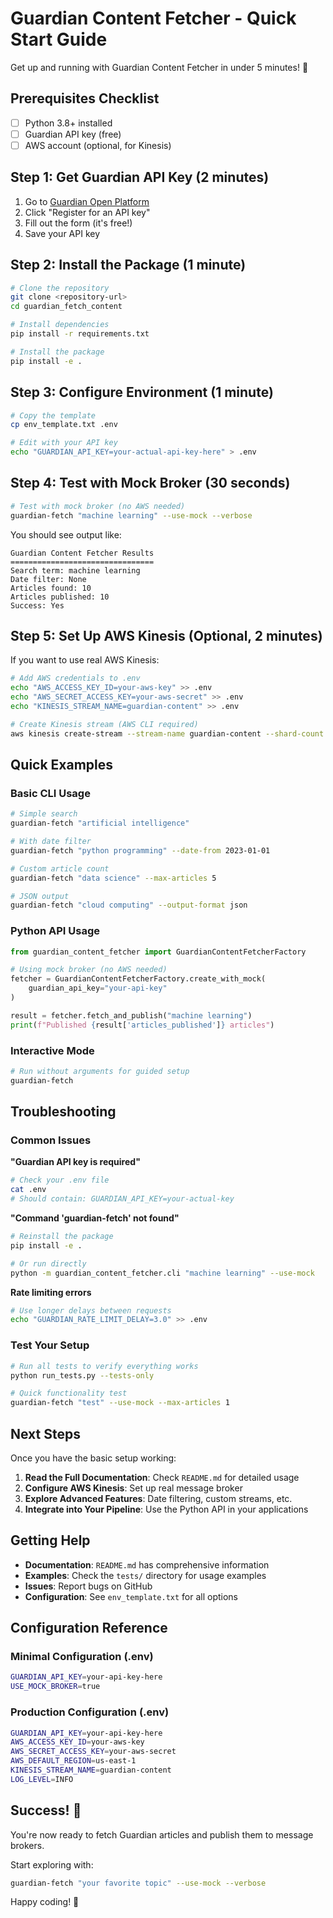 # Guardian Content Fetcher - Quick Start Guide

Get up and running with Guardian Content Fetcher in under 5 minutes! 🚀

## Prerequisites Checklist

- [ ] Python 3.8+ installed
- [ ] Guardian API key (free)
- [ ] AWS account (optional, for Kinesis)

## Step 1: Get Guardian API Key (2 minutes)

1. Go to [Guardian Open Platform](https://open-platform.theguardian.com/access/)
2. Click "Register for an API key"
3. Fill out the form (it's free!)
4. Save your API key

## Step 2: Install the Package (1 minute)

```bash
# Clone the repository
git clone <repository-url>
cd guardian_fetch_content

# Install dependencies
pip install -r requirements.txt

# Install the package
pip install -e .
```

## Step 3: Configure Environment (1 minute)

```bash
# Copy the template
cp env_template.txt .env

# Edit with your API key
echo "GUARDIAN_API_KEY=your-actual-api-key-here" > .env
```

## Step 4: Test with Mock Broker (30 seconds)

```bash
# Test with mock broker (no AWS needed)
guardian-fetch "machine learning" --use-mock --verbose
```

You should see output like:
```
Guardian Content Fetcher Results
================================
Search term: machine learning
Date filter: None
Articles found: 10
Articles published: 10
Success: Yes
```

## Step 5: Set Up AWS Kinesis (Optional, 2 minutes)

If you want to use real AWS Kinesis:

```bash
# Add AWS credentials to .env
echo "AWS_ACCESS_KEY_ID=your-aws-key" >> .env
echo "AWS_SECRET_ACCESS_KEY=your-aws-secret" >> .env
echo "KINESIS_STREAM_NAME=guardian-content" >> .env

# Create Kinesis stream (AWS CLI required)
aws kinesis create-stream --stream-name guardian-content --shard-count 1
```

## Quick Examples

### Basic CLI Usage

```bash
# Simple search
guardian-fetch "artificial intelligence"

# With date filter
guardian-fetch "python programming" --date-from 2023-01-01

# Custom article count
guardian-fetch "data science" --max-articles 5

# JSON output
guardian-fetch "cloud computing" --output-format json
```

### Python API Usage

```python
from guardian_content_fetcher import GuardianContentFetcherFactory

# Using mock broker (no AWS needed)
fetcher = GuardianContentFetcherFactory.create_with_mock(
    guardian_api_key="your-api-key"
)

result = fetcher.fetch_and_publish("machine learning")
print(f"Published {result['articles_published']} articles")
```

### Interactive Mode

```bash
# Run without arguments for guided setup
guardian-fetch
```

## Troubleshooting

### Common Issues

**"Guardian API key is required"**
```bash
# Check your .env file
cat .env
# Should contain: GUARDIAN_API_KEY=your-actual-key
```

**"Command 'guardian-fetch' not found"**
```bash
# Reinstall the package
pip install -e .

# Or run directly
python -m guardian_content_fetcher.cli "machine learning" --use-mock
```

**Rate limiting errors**
```bash
# Use longer delays between requests
echo "GUARDIAN_RATE_LIMIT_DELAY=3.0" >> .env
```

### Test Your Setup

```bash
# Run all tests to verify everything works
python run_tests.py --tests-only

# Quick functionality test
guardian-fetch "test" --use-mock --max-articles 1
```

## Next Steps

Once you have the basic setup working:

1. **Read the Full Documentation**: Check `README.md` for detailed usage
2. **Configure AWS Kinesis**: Set up real message broker
3. **Explore Advanced Features**: Date filtering, custom streams, etc.
4. **Integrate into Your Pipeline**: Use the Python API in your applications

## Getting Help

- **Documentation**: `README.md` has comprehensive information
- **Examples**: Check the `tests/` directory for usage examples
- **Issues**: Report bugs on GitHub
- **Configuration**: See `env_template.txt` for all options

## Configuration Reference

### Minimal Configuration (.env)
```bash
GUARDIAN_API_KEY=your-api-key-here
USE_MOCK_BROKER=true
```

### Production Configuration (.env)
```bash
GUARDIAN_API_KEY=your-api-key-here
AWS_ACCESS_KEY_ID=your-aws-key
AWS_SECRET_ACCESS_KEY=your-aws-secret
AWS_DEFAULT_REGION=us-east-1
KINESIS_STREAM_NAME=guardian-content
LOG_LEVEL=INFO
```

## Success! 🎉

You're now ready to fetch Guardian articles and publish them to message brokers. 

Start exploring with:
```bash
guardian-fetch "your favorite topic" --use-mock --verbose
```

Happy coding! 🚀
